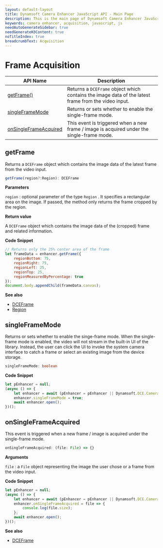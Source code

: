 ```yaml
---
layout: default-layout
title: Dynamsoft Camera Enhancer JavaScript API - Main Page
description: This is the main page of Dynamsoft Camera Enhancer JavaScript SDK Acquisition.
keywords: camera enhancer, acquisition, javascript, js
needAutoGenerateSidebar: true
needGenerateH3Content: true
noTitleIndex: true
breadcrumbText: Acquisition
---
```


# Frame Acquisition

<!--| [getFrameFromBuffer()](#getframefrombuffer) | Returns a `DCEFrame` object which contains the image data of the latest buffered frame. |-->

| API Name | Description |
|---|---|
| [getFrame()](#getframe) | Returns a `DCEFrame` object which contains the image data of the latest frame from the video input. |
| [singleFrameMode](#singleframemode) | Returns or sets whether to enable the single-frame mode. |
| [onSingleFrameAcquired](#onsingleframeacquired) | This event is triggered when a new frame / image is acquired under the single-frame mode. |

## getFrame

Returns a `DCEFrame` object which contains the image data of the latest frame from the video input.

```typescript
getFrame(region?:Region): DCEFrame
```

**Parameters**

`region` : optional parameter of the type `Region` . It specifies a rectangular area on the image. If passed, the method only returns the frame cropped by the region.

**Return value**

A `DCEFrame` object which contains the image data of the (cropped) frame and related information.

**Code Snippet**

```js
// Returns only the 25% center area of the frame
let frameData = enhancer.getFrame({
    regionBottom: 75,
    regionRight: 75,
    regionLeft: 25,
    regionTop: 25,
    regionMeasuredByPercentage: true
});
document.body.appendChild(frameData.canvas);
```

**See also**

* [DCEFrame](interface/dceframe.md)
* [Region](interface/region.md)
<!--
## getFrameFromBuffer

Returns a `DCEFrame` object which contains the image data of the latest buffered frame.

```typescript
getFrameFromBuffer(): DCEFrame
```

**Parameters**

None.

**Return value**

A `DCEFrame` object which contains the image data of the frame and related information.

**Code Snippet**

```js
let frameData = enhancer.getFrameFromBuffer();
document.body.appendChild(frameData.canvas);
```

**See also**

* [DCEFrame](interface/dceframe.md)
-->
## singleFrameMode

Returns or sets whether to enable the singe-frame mode. When the single-frame mode is enabled, the video will not stream in the built-in UI of the library. Instead, the user can click the UI to invoke the system camera interface to catch a frame or select an existing image from the device storage.

```typescript
singleFrameMode: boolean
```

**Code Snippet**

```js
let pEnhancer = null;
(async () => {
    let enhancer = await (pEnhancer = pEnhancer || Dynamsoft.DCE.CameraEnhancer.createInstance());
    enhancer.singleFrameMode = true;
    await enhancer.open();
})();
```

## onSingleFrameAcquired

This event is triggered when a new frame / image is acquired under the single-frame mode.

```typescript
onSingleFrameAcquired: (file: File) => {}
```

**Arguments**

`file` : a `File` object representing the image the user chose or a frame from the video input.

**Code Snippet**

```js
let pEnhancer = null;
(async () => {
    let enhancer = await (pEnhancer = pEnhancer || Dynamsoft.DCE.CameraEnhancer.createInstance());
    enhancer.onSingleFrameAcquired = file => {
        console.log(file.size);
    };
    await enhancer.open();
})();
```

**See also**

* [DCEFrame](interface/dceframe.md)
